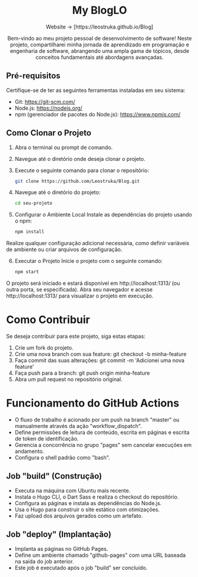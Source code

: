 <div align="center">
<h1>My BlogLO</h1>
  Website → [https://leostruka.github.io/Blog]

Bem-vindo ao meu projeto pessoal de desenvolvimento de software!
Neste projeto, compartilharei minha jornada de aprendizado em programação e engenharia de software, abrangendo uma ampla gama de tópicos, desde conceitos fundamentais até abordagens avançadas.

</div>

## Pré-requisitos
Certifique-se de ter as seguintes ferramentas instaladas em seu sistema:
- Git: https://git-scm.com/
- Node.js: https://nodejs.org/
- npm (gerenciador de pacotes do Node.js): https://www.npmjs.com/

## Como Clonar o Projeto
1. Abra o terminal ou prompt de comando.

2. Navegue até o diretório onde deseja clonar o projeto.

3. Execute o seguinte comando para clonar o repositório:
   ```sh
   git clone https://github.com/Leostruka/Blog.git
4. Navegue até o diretório do projeto:
   ```sh
   cd seu-projeto

5. Configurar o Ambiente Local
Instale as dependências do projeto usando o npm:
   ```sh
   npm install

Realize qualquer configuração adicional necessária, como definir variáveis de ambiente ou criar arquivos de configuração.

6. Executar o Projeto
Inicie o projeto com o seguinte comando:
   ```sh
   npm start

O projeto será iniciado e estará disponível em http://localhost:1313/ (ou outra porta, se especificada).
Abra seu navegador e acesse http://localhost:1313/ para visualizar o projeto em execução.

# Como Contribuir
Se deseja contribuir para este projeto, siga estas etapas:

1. Crie um fork do projeto.
2. Crie uma nova branch com sua feature: git checkout -b minha-feature
3. Faça commit das suas alterações: git commit -m 'Adicionei uma nova feature'
4. Faça push para a branch: git push origin minha-feature
5. Abra um pull request no repositório original.

# Funcionamento do GitHub Actions
- O fluxo de trabalho é acionado por um push na branch "master" ou manualmente através da ação "workflow_dispatch".
- Define permissões de leitura de conteúdo, escrita em páginas e escrita de token de identificação.
- Gerencia a concorrência no grupo "pages" sem cancelar execuções em andamento.
- Configura o shell padrão como "bash".
## Job "build" (Construção)
- Executa na máquina com Ubuntu mais recente.
- Instala o Hugo CLI, o Dart Sass e realiza o checkout do repositório.
- Configura as páginas e instala as dependências do Node.js.
- Usa o Hugo para construir o site estático com otimizações.
- Faz upload dos arquivos gerados como um artefato.
## Job "deploy" (Implantação)
- Implanta as páginas no GitHub Pages.
- Define um ambiente chamado "github-pages" com uma URL baseada na saída do job anterior.
- Este job é executado após o job "build" ser concluído.
